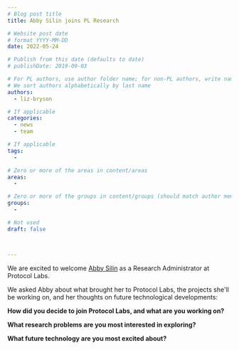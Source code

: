 ```yaml
---
# Blog post title
title: Abby Silin joins PL Research

# Website post date
# format YYYY-MM-DD
date: 2022-05-24

# Publish from this date (defaults to date)
# publishDate: 2019-09-03

# For PL authors, use author folder name; for non-PL authors, write name as in paper within ""
# We sort authors alphabetically by last name
authors:
  - liz-bryson

# If applicable
categories:
  - news
  - team

# If applicable
tags:
  -

# Zero or more of the areas in content/areas
areas:
  -

# Zero or more of the groups in content/groups (should match author membership)
groups:
  -

# Not used
draft: false



---
```


We are excited to welcome [Abby Silin](/authors/abby-silin) as a Research Administrator at Protocol Labs.  

We asked Abby about what brought her to Protocol Labs, the projects she'll be working on, and her thoughts on future technological developments:

**How did you decide to join Protocol Labs, and what are you working on?**

>

**What research problems are you most interested in exploring?**

>

**What future technology are you most excited about?**

> 
